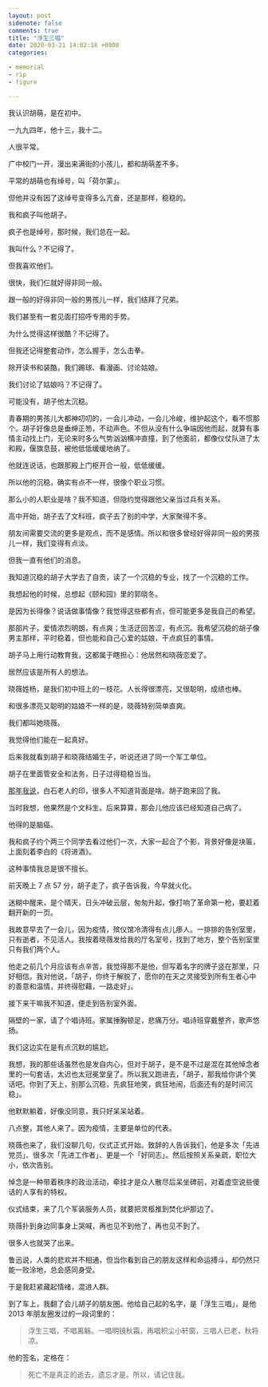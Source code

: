 ```yaml
---
layout: post
sidenote: false
comments: true
title: "浮生三唱"
date: 2020-03-21 14:02:18 +0800
categories:

- memorial
- rip
- figure

---
```


我认识胡萌，是在初中。

一九九四年，他十三，我十二。

人很平常。

广中校门一开，漫出来满街的小孩儿，都和胡萌差不多。

平常的胡萌也有绰号，叫「荷尔蒙」。

但他并没有因了这绰号变得多么亢奋，还是那样，稳稳的。

我和疯子叫他胡子。

疯子也是绰号，那时候，我们总在一起。

我叫什么？不记得了。

但我喜欢他们。

很快，我们仨就好得非同一般。

跟一般的好得非同一般的男孩儿一样，我们结拜了兄弟。

我们甚至有一套见面打招呼专用的手势。

为什么觉得这样很酷？不记得了。

但我还记得整套动作，怎么握手，怎么击拳。

除开读书和装酷，我们踢球、看漫画、讨论姑娘。

我们讨论了姑娘吗？不记得了。

可能没有，胡子他太沉稳。

青春期的男孩儿大都神叨叨的，一会儿冲动，一会儿冷峻，维护起这个，看不惯那个。胡子好像总是垂绅正笏，不动声色。不但从没有什么争端因他而起，就算有事情主动找上门，无论来时多么气势汹汹横冲直撞，到了他面前，都像仪仗队进了太和殿，偃旗息鼓，被他低低缓缓地纳了。

他就连说话，也跟那殿上门枢开合一般，低低缓缓。

所以他的沉稳，确实有点不一样，很像个职业习惯。

那么小的人职业是啥？我不知道，但隐约觉得跟他父亲当过兵有关系。

高中开始，胡子去了文科班，疯子去了别的中学，大家聚得不多。

朋友间需要交流的更多是观点，而不是感情。所以和很多曾经好得非同一般的男孩儿一样，我们变得有点淡。

但我一直有他们的消息。

我知道沉稳的胡子大学去了自贡，读了一个沉稳的专业，找了一个沉稳的工作。

我想起他的时候，总想起《颐和园》里的郭晓冬。

是因为长得像？说话做事情像？我觉得这些都有点，但可能更多是我自己的希望。

那部片子，爱情浓烈明朗，有点爽；生活迂回苦涩，有点沉。我希望沉稳的胡子像男主那样，平时稳着，但也能和自己心爱的姑娘，干点疯狂的事情。

胡子马上用行动教育我，这都属于瞎担心：他居然和晓薇恋爱了。

居然应该是所有人的想法。

晓薇姓杨，是我们初中班上的一枝花。人长得很漂亮，又很聪明，成绩也棒。

和很多漂亮又聪明的姑娘不一样的是，晓薇特别简单直爽。

我们都叫她晓薇。

我觉得他们能在一起真好。

后来我就看到胡子和晓薇结婚生子，听说还进了同一个军工单位。

胡子在里面管安全和法务，日子过得稳稳当当。

[那年我说](/2017/12/last-day-in-2017/)，白石老人的印，很多人不知道背面是啥。胡子跑来回了我。

当时我想，他果然是个文科生。后来算算，那会儿他应该已经知道自己病了。

他得的是脑癌。

我和疯子约个两三个同学去看过他们一次，大家一起合了个影，背景好像是块匾，上面刻着李白的《将进酒》。

这种事情我总是很不擅长。

前天晚上 7 点 57 分，胡子走了，疯子告诉我，今早就火化。

迷糊中醒来，是个晴天，日头冲破云层，匆匆升起，像打响了革命第一枪，要赶着翻开新的一页。

我故意早去了一会儿，因为疫情，殡仪馆冷清得有点儿瘆人。一排排的告别室里，只有逝者，不见活人。我按着晓薇发给我的厅名室号，找到了地方，整个告别室里只有我们两个人。

他走之前几个月应该有点辛苦，我觉得那不是他，但写着名字的牌子竖在那里，只好相信。我对他说，「胡子，你终于解脱了，愿你的在天之灵接受到所有生者心中的善意和温情，并终得慰藉，一路走好」。

接下来干嘛我不知道，便走到告别室外面。

隔壁的一家，请了个唱诗班。家属捶胸顿足，悲痛万分。唱诗班穿戴整齐，歌声悠扬。

我们这边实在是有点沉默的尴尬。

我想，我的那些话虽然也是发自内心，但对于胡子，是不是不过是混在其他悼念者里的一句套话，太迟也太冠冕堂皇了。所以我又跑进去，「胡子，那我给你讲个笑话吧。你到了天上，别那么沉稳，先疯狂地笑，疯狂地闹，后面还有的是时间沉稳」。

他默默躺着，好像没同意，我只好呆呆站着。

八点整，其他人来了。因为疫情，主要是单位的代表。

晓薇也来了，我们没聊几句，仪式正式开始。致辞的人告诉我们，他是多次「先进党员」、很多次「先进工作者」、更是一个「好同志」。然后按照关系亲疏，职位大小，依次告别。

悼念是一种带着秩序的政治活动，牵挂才是众人散尽后呆坐碑前，对着虚空说些傻话的人享有的特权。

仪式结束，来了几个军装服务人员，就要把灵柩推到焚化炉那边了。

晓薇扑到身边同事身上哭喊，再也见不到他了，再也见不到了。

很多人也就哭了出来。

鲁迅说，人类的悲欢并不相通，但当你看到自己的朋友这样和命运搏斗，却仍然只能一败涂地，总会感同身受。

于是我赶紧藏起情绪，混进人群。

到了车上，我翻了会儿胡子的朋友圈。他给自己起的名字，是「浮生三唱」，是他 2013 年朋友圈发过的一段词里的：

> 浮生三唱，不唱离觞。一唱明镜秋霜，再唱积尘小轩窗，三唱人已老，秋将凉。

他的签名，定格在：

> 死亡不是真正的逝去，遗忘才是。所以，请记住我。
